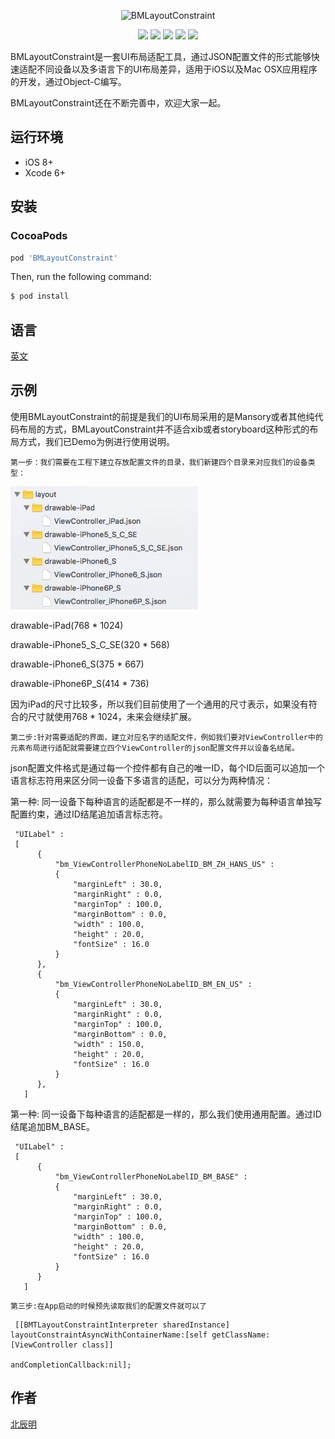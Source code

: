 <p align="center">
<img src="http://beichenming.me/img/BMLayoutConstraint_logo.jpg" alt="BMLayoutConstraint" title="BMLayoutConstraint" width="557"/>
</p>

<p align="center">
<a href="https://travis-ci.org/beichenming/BMLayoutConstraint"><img src="https://travis-ci.org/beichenming/BMLayoutConstraint.svg?branch=master"></a>
<a href="https://img.shields.io/cocoapods/v/BMLayoutConstraint.svg"><img src="https://img.shields.io/cocoapods/v/BMLayoutConstraint.svg"></a>
<a href="https://img.shields.io/cocoapods/v/BMLayoutConstraint.svg"><img src="https://img.shields.io/github/license/beichenming/BMLayoutConstraint.svg?style=flat"></a>
<a href="https://travis-ci.org/beichenming/BMLayoutConstraint"><img src="https://travis-ci.org/beichenming/BMLayoutConstraint.svg?branch=master"></a>
<a href="http://beichenming.me"><img src="https://img.shields.io/badge/Blog-@%E5%8C%97%E8%BE%B0%E6%98%8E-red.svg?style=flat"></a>
</p>

BMLayoutConstraint是一套UI布局适配工具，通过JSON配置文件的形式能够快速适配不同设备以及多语言下的UI布局差异，适用于iOS以及Mac OSX应用程序的开发，通过Object-C编写。

BMLayoutConstraint还在不断完善中，欢迎大家一起。

## 运行环境

- iOS 8+
- Xcode 6+

## 安装

### CocoaPods    

```ruby
pod 'BMLayoutConstraint'
```

Then, run the following command:

```bash
$ pod install
```


## 语言
[英文](https://github.com/beichenming/BMLayoutConstraint/blob/master/README.md)

## 示例
使用BMLayoutConstraint的前提是我们的UI布局采用的是Mansory或者其他纯代码布局的方式，BMLayoutConstraint并不适合xib或者storyboard这种形式的布局方式，我们已Demo为例进行使用说明。

`第一步：我们需要在工程下建立存放配置文件的目录，我们新建四个目录来对应我们的设备类型：`
<p align="left">
<img src="device_dir.jpg" alt="BMLayoutConstraint" title="BMLayoutConstraint" width="300"/>
</p>

drawable-iPad(768 * 1024)

drawable-iPhone5_S_C_SE(320 * 568)

drawable-iPhone6_S(375 * 667)

drawable-iPhone6P_S(414 * 736)

因为iPad的尺寸比较多，所以我们目前使用了一个通用的尺寸表示，如果没有符合的尺寸就使用768 * 1024，未来会继续扩展。

`第二步:针对需要适配的界面，建立对应名字的适配文件，例如我们要对ViewController中的元素布局进行适配就需要建立四个ViewController的json配置文件并以设备名结尾。`

json配置文件格式是通过每一个控件都有自己的唯一ID，每个ID后面可以追加一个语言标志符用来区分同一设备下多语言的适配，可以分为两种情况：

第一种: 同一设备下每种语言的适配都是不一样的，那么就需要为每种语言单独写配置约束，通过ID结尾追加语言标志符。

```
 "UILabel" :
 [
      {
          "bm_ViewControllerPhoneNoLabelID_BM_ZH_HANS_US" :
          {
              "marginLeft" : 30.0,
              "marginRight" : 0.0,
              "marginTop" : 100.0,
              "marginBottom" : 0.0,
              "width" : 100.0,
              "height" : 20.0,
              "fontSize" : 16.0
          }
      },
      {
          "bm_ViewControllerPhoneNoLabelID_BM_EN_US" :
          {
              "marginLeft" : 30.0,
              "marginRight" : 0.0,
              "marginTop" : 100.0,
              "marginBottom" : 0.0,
              "width" : 150.0,
              "height" : 20.0,
              "fontSize" : 16.0
          }
      },
   ]

```
第一种: 同一设备下每种语言的适配都是一样的，那么我们使用通用配置。通过ID结尾追加BM_BASE。

```
 "UILabel" :
 [
      {
          "bm_ViewControllerPhoneNoLabelID_BM_BASE" :
          {
              "marginLeft" : 30.0,
              "marginRight" : 0.0,
              "marginTop" : 100.0,
              "marginBottom" : 0.0,
              "width" : 100.0,
              "height" : 20.0,
              "fontSize" : 16.0
          }
      }
   ]

```
`第三步:在App启动的时候预先读取我们的配置文件就可以了`

```
 [[BMTLayoutConstraintInterpreter sharedInstance] layoutConstraintAsyncWithContainerName:[self getClassName:[ViewController class]]
  												                     andCompletionCallback:nil];
```

## 作者
[北辰明](http://www.jianshu.com/users/5d1e6bd11aa0)
